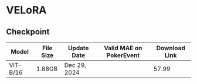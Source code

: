# VELoRA



## Checkpoint
| Model | File Size | Update Date  | Valid MAE on PokerEvent | Download Link                                            |
| ----- | --------- | ------------ | --------------------- | -------------------------------------------------------- |
| ViT-B/16   | 1.88GB  | Dec 29, 2024 |   |57.99 |
